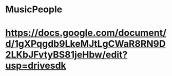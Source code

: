 # MusicPeople
# https://docs.google.com/document/d/1gXPqgdb9LkeMJtLgCWaR8RN9D2LKbJFvtyBS81jeHbw/edit?usp=drivesdk
